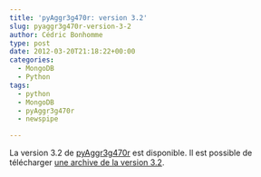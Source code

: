 ```yaml
---
title: 'pyAggr3g470r: version 3.2'
slug: pyaggr3g470r-version-3-2
author: Cédric Bonhomme
type: post
date: 2012-03-20T21:18:22+00:00
categories:
  - MongoDB
  - Python
tags:
  - python
  - MongoDB
  - pyAggr3g470r
  - newspipe

---
```

La version 3.2 de [pyAggr3g470r][1] est disponible.
Il est possible de télécharger [une archive de la version 3.2][2].

 [1]: https://git.sr.ht/~cedric/pyAggr3g470r/tree/239ad36ce28b6adb0aa11cd5ed6994fdd59c7ecd
 [2]: https://git.sr.ht/~cedric/pyAggr3g470r/archive/239ad36ce28b6adb0aa11cd5ed6994fdd59c7ecd.tar.gz
